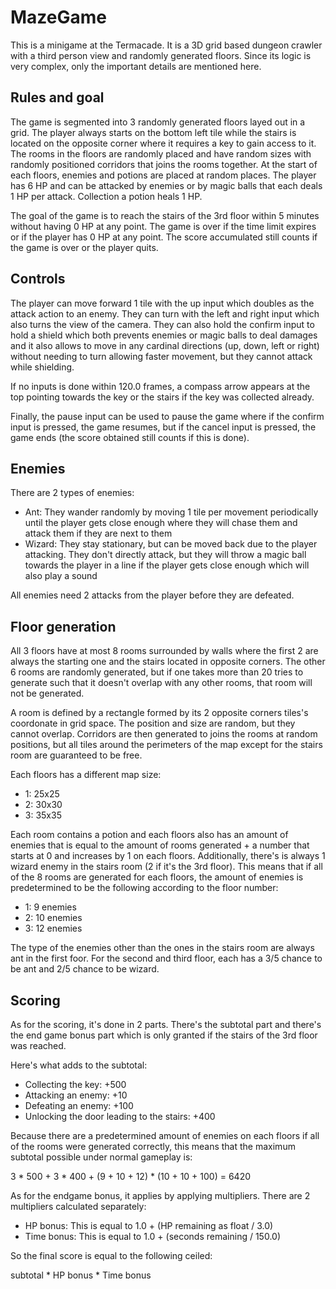 # MazeGame
This is a minigame at the Termacade. It is a 3D grid based dungeon crawler with a third person view and randomly generated floors. Since its logic is very complex, only the important details are mentioned here.

## Rules and goal
The game is segmented into 3 randomly generated floors layed out in a grid. The player always starts on the bottom left tile while the stairs is located on the opposite corner where it requires a key to gain access to it. The rooms in the floors are randomly placed and have random sizes with randomly positioned corridors that joins the rooms together. At the start of each floors, enemies and potions are placed at random places. The player has 6 HP and can be attacked by enemies or by magic balls that each deals 1 HP per attack. Collection a potion heals 1 HP.

The goal of the game is to reach the stairs of the 3rd floor within 5 minutes without having 0 HP at any point. The game is over if the time limit expires or if the player has 0 HP at any point. The score accumulated still counts if the game is over or the player quits.

## Controls
The player can move forward 1 tile with the up input which doubles as the attack action to an enemy. They can turn with the left and right input which also turns the view of the camera. They can also hold the confirm input to hold a shield which both prevents enemies or magic balls to deal damages and it also allows to move in any cardinal directions (up, down, left or right) without needing to turn allowing faster movement, but they cannot attack while shielding.

If no inputs is done within 120.0 frames, a compass arrow appears at the top pointing towards the key or the stairs if the key was collected already.

Finally, the pause input can be used to pause the game where if the confirm input is pressed, the game resumes, but if the cancel input is pressed, the game ends (the score obtained still counts if this is done).

## Enemies
There are 2 types of enemies:

- Ant: They wander randomly by moving 1 tile per movement periodically until the player gets close enough where they will chase them and attack them if they are next to them
- Wizard: They stay stationary, but can be moved back due to the player attacking. They don't directly attack, but they will throw a magic ball towards the player in a line if the player gets close enough which will also play a sound

All enemies need 2 attacks from the player before they are defeated.

## Floor generation
All 3 floors have at most 8 rooms surrounded by walls where the first 2 are always the starting one and the stairs located in opposite corners. The other 6 rooms are randomly generated, but if one takes more than 20 tries to generate such that it doesn't overlap with any other rooms, that room will not be generated.

A room is defined by a rectangle formed by its 2 opposite corners tiles's coordonate in grid space. The position and size are random, but they cannot overlap. Corridors are then generated to joins the rooms at random positions, but all tiles around the perimeters of the map except for the stairs room are guaranteed to be free.

Each floors has a different map size:

- 1: 25x25
- 2: 30x30
- 3: 35x35

Each room contains a potion and each floors also has an amount of enemies that is equal to the amount of rooms generated + a number that starts at 0 and increases by 1 on each floors. Additionally, there's is always 1 wizard enemy in the stairs room (2 if it's the 3rd floor). This means that if all of the 8 rooms are generated for each floors, the amount of enemies is predetermined to be the following according to the floor number:

- 1: 9 enemies
- 2: 10 enemies
- 3: 12 enemies

The type of the enemies other than the ones in the stairs room are always ant in the first foor. For the second and third floor, each has a 3/5 chance to be ant and 2/5 chance to be wizard.

## Scoring
As for the scoring, it's done in 2 parts. There's the subtotal part and there's the end game bonus part which is only granted if the stairs of the 3rd floor was reached.

Here's what adds to the subtotal:

- Collecting the key: +500
- Attacking an enemy: +10
- Defeating an enemy: +100
- Unlocking the door leading to the stairs: +400

Because there are a predetermined amount of enemies on each floors if all of the rooms were generated correctly, this means that the maximum subtotal possible under normal gameplay is:

3 * 500 + 3 * 400 + (9 + 10 + 12) * (10 + 10 + 100) = 6420

As for the endgame bonus, it applies by applying multipliers. There are 2 multipliers calculated separately:

- HP bonus: This is equal to 1.0 + (HP remaining as float / 3.0)
- Time bonus: This is equal to 1.0 + (seconds remaining / 150.0)

So the final score is equal to the following ceiled:

subtotal * HP bonus * Time bonus
